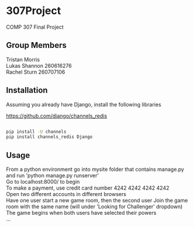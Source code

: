 # 307Project
COMP 307 Final Project

## Group Members
Tristan Morris <br />
Lukas Shannon 260616276 <br />
Rachel Sturn 260707106 <br />

## Installation

Assuming you already have Django, install the following libraries

https://github.com/django/channels_redis 

```bash

pip install -U channels
pip install channels_redis Django

```

## Usage

From a python environment go into mysite folder that contains manage.py and run 'python manage.py runserver' <br />
Go to localhost:8000/ to begin <br />
To make a payment, use credit card number 4242 4242 4242 4242 <br />
Open two different accounts in different browsers <br />
Have one user start a new game room, then the second user Join the game room with the same name (will under 'Looking for Challenger' dropdown) <br />
The game begins when both users have selected their powers <br />
...
